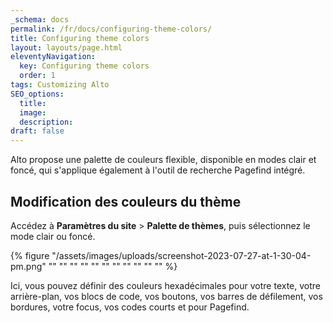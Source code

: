 ```yaml
---
_schema: docs
permalink: /fr/docs/configuring-theme-colors/
title: Configuring theme colors
layout: layouts/page.html
eleventyNavigation:
  key: Configuring theme colors
  order: 1
tags: Customizing Alto
SEO_options:
  title:
  image:
  description:
draft: false
---
```

Alto propose une palette de couleurs flexible, disponible en modes clair et foncé, qui s'applique également à l'outil de recherche Pagefind intégré.

## Modification des couleurs du thème

Accédez à **Paramètres du site** &gt; **Palette de thèmes**, puis sélectionnez le mode clair ou foncé.

{% figure "/assets/images/uploads/screenshot-2023-07-27-at-1-30-04-pm.png" "" "" "" "" "" "" "" "" "" "" "" %}

Ici, vous pouvez définir des couleurs hexadécimales pour votre texte, votre arrière-plan, vos blocs de code, vos boutons, vos barres de défilement, vos bordures, votre focus, vos codes courts et pour Pagefind.